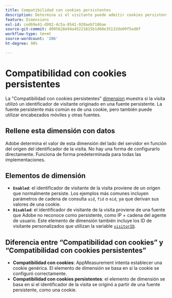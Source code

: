 ```yaml
---
title: Compatibilidad con cookies persistentes
description: Determina si el visitante puede admitir cookies persistentes.
feature: Dimensions
exl-id: ced69e41-d992-4c5a-8541-920aeb7186ae
source-git-commit: d095628e94a45221815b1d08e35132de09f5ed8f
workflow-type: tm+mt
source-wordcount: '206'
ht-degree: 90%

---
```


# Compatibilidad con cookies persistentes

La &quot;Compatibilidad con cookies persistentes&quot; [dimension](overview.md) muestra si la visita utilizó un identificador de visitante originado en una fuente persistente. La fuente persistente más común es de una cookie, pero también puede utilizar encabezados móviles y otras fuentes.

## Rellene esta dimensión con datos

Adobe determina el valor de esta dimensión del lado del servidor en función del origen del identificador de la visita. No hay una forma de configurarlo directamente. Funciona de forma predeterminada para todas las implementaciones.

## Elementos de dimensión

* **`Enabled`**: el identificador de visitante de la visita proviene de un origen que normalmente persiste. Los ejemplos más comunes incluyen parámetros de cadena de consulta `aid`, `fid` o `mid`, ya que derivan sus valores de una cookie.
* **`Disabled`**: el identificador de visitante de la visita proviene de una fuente que Adobe no reconoce como persistente, como IP + cadena del agente de usuario. Este elemento de dimensión también incluye los ID de visitante personalizados que utilizan la variable [`visitorID`](/help/implement/vars/config-vars/visitorid.md).

## Diferencia entre “Compatibilidad con cookies” y “Compatibilidad con cookies persistentes”

* **Compatibilidad con cookies**: AppMeasurement intenta establecer una cookie genérica. El elemento de dimensión se basa en si la cookie se configuró correctamente.
* **Compatibilidad con cookies persistentes**: el elemento de dimensión se basa en si el identificador de la visita se originó a partir de una fuente persistente, como una cookie.
